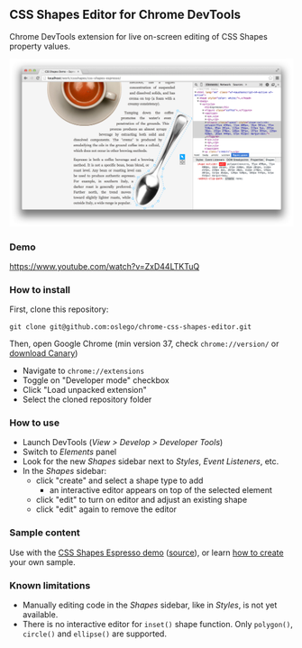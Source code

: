 ## CSS Shapes Editor for Chrome DevTools

Chrome DevTools extension for live on-screen editing of CSS Shapes property values.

![Screenshot](./screenshot.png)

### Demo

https://www.youtube.com/watch?v=ZxD44LTKTuQ

### How to install

 First, clone this repository:

    git clone git@github.com:oslego/chrome-css-shapes-editor.git

 Then, open Google Chrome (min version 37, check `chrome://version/` or [download Canary](https://www.google.co.uk/intl/en/chrome/browser/canary.html))
   - Navigate to `chrome://extensions`
   - Toggle on "Developer mode" checkbox
   - Click "Load unpacked extension"
   - Select the cloned repository folder


### How to use

- Launch DevTools (_View > Develop > Developer Tools_)
- Switch to _Elements_ panel
- Look for the new _Shapes_ sidebar next to _Styles_, _Event Listeners_, etc.
- In the _Shapes_ sidebar:
  - click "create" and select a shape type to add
    - an interactive editor appears on top of the selected element
  - click "edit" to turn on editor and adjust an existing shape
  - click "edit" again to remove the editor


### Sample content

Use with the [CSS Shapes Espresso demo](https://oslego.github.io/css-shapes-espresso) ([source](https://github.com/oslego/css-shapes-espresso)), or learn [how to create](http://alistapart.com/article/css-shapes-101) your own sample.


### Known limitations

- Manually editing code in the _Shapes_ sidebar, like in _Styles_, is not yet available.
- There is no interactive editor for `inset()` shape function. Only `polygon()`, `circle()` and `ellipse()` are supported.

